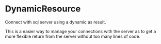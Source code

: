 # DynamicResource
Connect with sql server using a dynamic as result.

This is a easier way to manage your connections with the server 
as to get a more flexible return from the server without too many lines of code.
